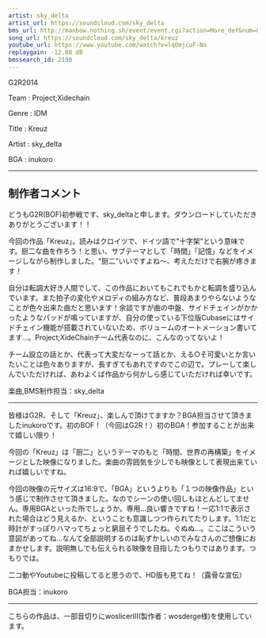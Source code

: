```yaml
---
artist: sky_delta
artist_url: https://soundcloud.com/sky_delta
bms_url: http://manbow.nothing.sh/event/event.cgi?action=More_def&num=89&event=96
song_url: https://soundcloud.com/sky_delta/kreuz
youtube_url: https://www.youtube.com/watch?v=lqOmjcuF-No
replaygain: -12.08 dB
bmssearch_id: 2190
---
```


G2R2014

Team : Project;Xidechain

Genre : IDM

Title : Kreuz

Artist : sky_delta

BGA : inukoro

----------------------------------------------

制作者コメント
--------------

どうもG2R(BOF)初参戦です、sky_deltaと申します。ダウンロードしていただきありがとうございます！！

今回の作品「Kreuz」。読みはクロイツで、ドイツ語で"十字架"という意味です。厨二な曲を作ろう！と思い、サブテーマとして「時間」「記憶」などをイメージしながら制作しました。"厨二"いいですよね～、考えただけで右腕が疼きます！

自分は転調大好き人間でして、この作品においてもこれでもかと転調を盛り込んでいます。また拍子の変化やメロディの組み方など、普段あまりやらないようなことが色々出来た曲だと思います！余談ですが曲の中盤、サイドチェインがかかったようなパッドが鳴っていますが、自分の使っている下位版Cubaseにはサイドチェイン機能が搭載されていないため、ボリュームのオートメーション書いてます…。Project;XideChainチーム代表なのに、こんなのってないよ！

チーム設立の話とか、代表って大変だなーって話とか、える○そ可愛いとか言いたいことは色々ありますが、長すぎてもあれですのでこの辺で。プレーして楽しんでいただければ、あわよくば作品から何かしら感じていただければ幸いです。

楽曲,BMS制作担当：sky_delta

----------------------------------------------

皆様はG2R、そして「Kreuz」、楽しんで頂けてますか？BGA担当させて頂きましたinukoroです。初のBOF！（今回はG2R！）初のBGA！参加することが出来て嬉しい限り！

今回の「Kreuz」は「厨二」というテーマのもと「時間、世界の再構築」をイメージとした映像になりました。楽曲の雰囲気を少しでも映像として表現出来ていれば嬉しいですね。

今回の映像の元サイズは16:9で、「BGA」というよりも「１つの映像作品」という感じで制作させて頂きました。なのでシーンの使い回しもほとんどしてません。専用BGAといった所でしょうか。専用…良い響きですね！一応1:1で表示された場合はどう見えるか、ということも意識しつつ作られてたりします。1:1だと時計がすっぽりハマってちょっと窮屈そうでしたね。ぐぬぬ…。ここはこういう意図があってね…なんて全部説明するのは恥ずかしいのでみなさんのご想像におまかせします。説明無しでも伝えられる映像を目指したつもりではあります。つもりでは。

二コ動やYoutubeに投稿してると思うので、HD版も見てね！（露骨な宣伝）

BGA担当：inukoro

----------------------------------------------

こちらの作品は、一部音切りにwoslicerIII(製作者：wosderge様)を使用しています。
